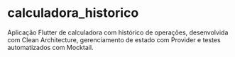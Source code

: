 # calculadora_historico
Aplicação Flutter de calculadora com histórico de operações, desenvolvida com Clean Architecture, gerenciamento de estado com Provider e testes automatizados com Mocktail.
